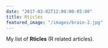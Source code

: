```yaml
---
date: "2017-03-02T12:00:00-05:00"
title: Rticles
featured_image: "/images/brain-2.jpg"
---
```


My list of **Rticles** (R related articles).

